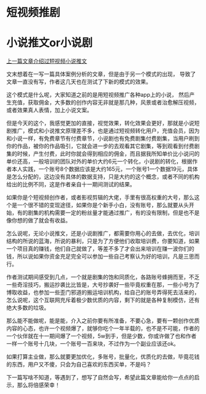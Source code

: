 # 短视频推剧



# 小说推文or小说剧 #

[上一篇文章介绍过短视频小说推文](https://www.zhangliguo.com/%E7%9F%AD%E8%A7%86%E9%A2%91%E6%8E%A8%E6%96%87/)

文末想着在一写一篇具体案例分析的文章，但是由于另一个模式的出现，
导致了文章一直没有写，作者这几天也在测试了下新的模式的效果。

这个模式是什么呢，大家知道之前的是用短视频推广各种app上的小说，
然后产生充值，获取佣金，大多数的创作内容无非就是那几种，风景或者治愈解压视频，或者效果真人表情，加上小说文案。

但是今天的这个，我感觉更加的直接，视觉效果，转化效果会更好，那就是小说短剧推广，模式和小说推文原理差不多，也是通过短视频转化用户，充值会员，因为和小说一样，有免费章节有付费章节，小说剧也有免费剧集付费剧集，当用户刷到你的作品，被你的作品吸引，它就会进一步的去观看其它剧集，等到观看到付费剧集的时候，产生付费，此时你就会得到相应的佣金，而且据我所知单价比小说问的单价还高，一般培训的团队对外的单价大约6元一个转化，小说剧的转化，根据作者本人实践，一个账号8个数据应该是大约165元，一个账号1一个数据19元，具体是怎么分配的，这边没有具体的数据支持，只是大约的这个概念，或者不同的机构给出的比例不同，这是作者亲自十一期间测试的结果。

如果你是个短视频创作者，或者影视剪辑的大佬，手里有很高权重的大号，那么这个是一个很不错的变现途径，如果你是个新手小白，没有账号，那么就要从头开始，有的剧集的机构需要一定的粉丝量才能通过推广，有的没有限制，但是也不是像你想的做了就会有收益。

怎么说呢，无论小说推文，还是小说剧推广，都需要你用心的去做，去优化，培训结构的所说的蓝海，所说的暴利，只是为了方便他们收取培训费，你要知道，如果一个项目真的赚钱，他们自己就做了，等差不多了才会出来培训在赚一波你们的钱，所以说如果你资金充足完全可以参加一些自己考察认为好的培训，凡是三思而行。

作者测试期间感受到几点，一个就是剧集的饱和同质化，各路账号蜂拥而至，不乏一些奇淫技巧，搬运抄袭比比皆是，大号抄袭好一些毕竟权重在那，一些小号为了博取收益，也参加一些歪门邪道的搬运培训机构，给自己的账号弄得死去活来的，怎么说呢，这个互联网充斥着极少数优质的内容，剩下的就是各种复制模仿，还有绝大多数的垃圾。

那么能不能做呢，能是能，介入之前你要有所准备，不要心急，要有一颗创作优质内容的心态，也许一个视频爆了，就够你吃个一年半载的，也不是不可能，作者的一个伙伴就在十一期间爆了一个视频，5w到手，但是少数，你或许做了也和作者一样一个账号十几块，一个账号一百来块，不过作为一个副业应该还ok。

如果打算主业做，那么就要更加优化，多账号，批量化，优质化的去做，毕竟花钱的东西，用户又不傻，只会为自己喜欢的东西买单，不是吗？

下一篇写啥不知道，等遇到了，想写了自然会写，希望此篇文章能给你一点点的启示，那么将倍感荣幸！
